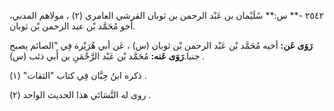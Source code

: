٢٥٤٢ -** س:** سُلَيْمان بن عَبْد الرحمن بن ثوبان القرشي العامري (٢) ، مولاهم المدني، أخو مُحَمَّد بْن عبد الرحمن بْن ثوبان.

**رَوَى عَن:** أخيه مُحَمَّد بْن عَبْد الرحمن بْن ثوبان (س) ، عَن أبي هُرَيْرة فِي "الصائم يصبح جنبا.**رَوَى عَنه:** مُحَمَّد بْن عَبْد الرَّحْمَنِ بن أَبي ذئب (س) .

ذكره ابنُ حِبَّان فِي كتاب "الثقات" (١) .

روى له النَّسَائي هذا الحديث الواحد (٢) .